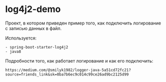 # log4j2-demo

Проект, в котором приведен пример того, как подключить логирование 
с записью данных в файл.

Используется:
 
    - spring-boot-starter-log4j2
    - java8
    
Подробности того, как работает логирование и как его подключить:

    https://medium.com/@smilyk1982/logger-java-5a51cd72fc21?source=friends_link&sk=0ba7b6ec9c014c99ce26ad9bc2125d99
